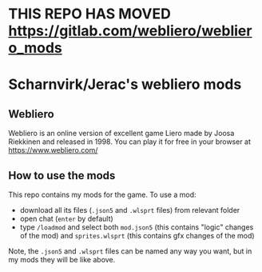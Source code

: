 # THIS REPO HAS MOVED https://gitlab.com/webliero/webliero_mods

# Scharnvirk/Jerac's webliero mods

## Webliero
Webliero is an online version of excellent game Liero made by Joosa Riekkinen and released in 1998.
You can play it for free in your browser at https://www.webliero.com/

## How to use the mods

This repo contains my mods for the game.
To use a mod:
- download all its files (`.json5` and `.wlsprt` files) from relevant folder
- open chat (`enter` by default)
- type `/loadmod` and select both `mod.json5` (this contains "logic" changes of the mod) and `sprites.wlsprt` (this contains gfx changes of the mod)

Note, the `.json5` and `.wlsprt` files can be named any way you want, but in my mods they will be like above.
